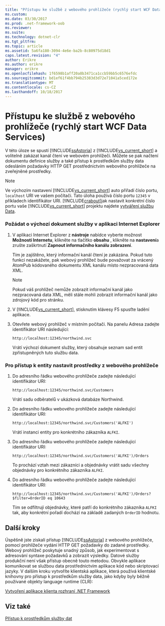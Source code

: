 ```yaml
---
title: "Přístupu ke službě z webového prohlížeče (rychlý start WCF Data Services)"
ms.custom: 
ms.date: 03/30/2017
ms.prod: .net-framework-oob
ms.reviewer: 
ms.suite: 
ms.technology: dotnet-clr
ms.tgt_pltfrm: 
ms.topic: article
ms.assetid: 5a6fa180-3094-4e6e-ba2b-8c80975d18d1
caps.latest.revision: "4"
author: Erikre
ms.author: erikre
manager: erikre
ms.openlocfilehash: 1f6598b1aff20a8b3471ca1ccb59bb5c6576efdc
ms.sourcegitcommit: bd1ef61f4bb794b25383d3d72e71041a5ced172e
ms.translationtype: MT
ms.contentlocale: cs-CZ
ms.lasthandoff: 10/18/2017
---
```

# <a name="accessing-the-service-from-a-web-browser-wcf-data-services-quickstart"></a>Přístupu ke službě z webového prohlížeče (rychlý start WCF Data Services)
V této úloze se spustí [!INCLUDE[ssAstoria](../../../../includes/ssastoria-md.md)] z [!INCLUDE[vs_current_short](../../../../includes/vs-current-short-md.md)] a volitelně zakázat kanál čtení ve webovém prohlížeči. Můžete se pak načtení dokumentu definice služby a také přístup k prostředkům služby data odesláním požadavky HTTP GET prostřednictvím webového prohlížeče na zveřejněné prostředky.  
  
> [!NOTE]
>  Ve výchozím nastavení [!INCLUDE[vs_current_short](../../../../includes/vs-current-short-md.md)] auto přiřadí číslo portu, `localhost` URI ve vašem počítači. Tato úloha používá číslo portu `12345` v příkladech identifikátor URI. [!INCLUDE[crabout](../../../../includes/crabout-md.md)]jak nastavit konkrétní číslo portu vaše [!INCLUDE[vs_current_short](../../../../includes/vs-current-short-md.md)] projektu najdete [vytváření službu Data](../../../../docs/framework/data/wcf/creating-the-data-service.md).  
  
### <a name="to-request-the-default-service-document-by-using-internet-explorer"></a>Požádat o výchozí dokument služby v aplikaci Internet Explorer  
  
1.  V aplikaci Internet Explorer z **nástroje** nabídce vyberte možnost **Možnosti Internetu**, klikněte na tlačítko **obsahu** , klikněte na **nastavení**a zrušte zaškrtnutí  **Zapnout informačního kanálu zobrazení**.  
  
     Tím je zajištěno, který informační kanál čtení je zakázána. Pokud tuto funkci nezakážete, pak webový prohlížeč bude považovat za vrácený AtomPub kódovaného dokumentu XML kanálu místo nezpracovaná data XML.  
  
    > [!NOTE]
    >  Pokud váš prohlížeč nemůže zobrazit informační kanál jako nezpracovaná data XML, měli stále mohli zobrazit informační kanál jako zdrojový kód pro stránku.  
  
2.  V [!INCLUDE[vs_current_short](../../../../includes/vs-current-short-md.md)], stisknutím klávesy F5 spusťte ladění aplikace.  
  
3.  Otevřete webový prohlížeč v místním počítači. Na panelu Adresa zadejte identifikátor URI následující:  
  
    ```  
    http://localhost:12345/northwind.svc  
    ```  
  
     Vrátí výchozí dokument služby, který obsahuje seznam sad entit zpřístupněných tuto službu data.  
  
### <a name="to-access-entity-set-resources-from-a-web-browser"></a>Pro přístup k entity nastavit prostředky z webového prohlížeče  
  
1.  Do adresního řádku webového prohlížeče zadejte následující identifikátor URI:  
  
    ```  
    http://localhost:12345/northwind.svc/Customers  
    ```  
  
     Vrátí sadu odběratelů v ukázková databáze Northwind.  
  
2.  Do adresního řádku webového prohlížeče zadejte následující identifikátor URI:  
  
    ```  
    http://localhost:12345/northwind.svc/Customers('ALFKI')  
    ```  
  
     Vrátí instanci entity pro konkrétního zákazníka `ALFKI`.  
  
3.  Do adresního řádku webového prohlížeče zadejte následující identifikátor URI:  
  
    ```  
    http://localhost:12345/northwind.svc/Customers('ALFKI')/Orders  
    ```  
  
     To prochází vztah mezi zákazníci a objednávky vrátit sadu všechny objednávky pro konkrétního zákazníka `ALFKI`.  
  
4.  Do adresního řádku webového prohlížeče zadejte následující identifikátor URI:  
  
    ```  
    http://localhost:12345/northwind.svc/Customers('ALFKI')/Orders?$filter=OrderID eq 10643  
    ```  
  
     Tím se odfiltrují objednávky, které patří do konkrétního zákazníka `ALFKI` tak, aby konkrétní pořadí dochází na základě zadaných `OrderID` hodnotu.  
  
## <a name="next-steps"></a>Další kroky  
 Úspěšně jste získali přístup [!INCLUDE[ssAstoria](../../../../includes/ssastoria-md.md)] z webového prohlížeče, pomocí prohlížeče vydání HTTP GET požadavky do zadané prostředky. Webový prohlížeč poskytuje snadný způsob, jak experimentovat s adresování syntaxe požadavků a zobrazit výsledky. Datové služby produkční není však přístup obecně touto metodou. Obvykle aplikace komunikovat se službou data prostřednictvím aplikace kód nebo skriptovací jazyky. V dalším kroku vytvoříte klientská aplikace, která používá klientské knihovny pro přístup k prostředkům služby data, jako kdyby byly běžně používané objekty language runtime (CLR):  
  
 [Vytvoření aplikace klienta rozhraní .NET Framework](../../../../docs/framework/data/wcf/creating-the-dotnet-client-application-wcf-data-services-quickstart.md)  
  
## <a name="see-also"></a>Viz také  
 [Přístup k prostředkům služby dat](../../../../docs/framework/data/wcf/accessing-data-service-resources-wcf-data-services.md)
